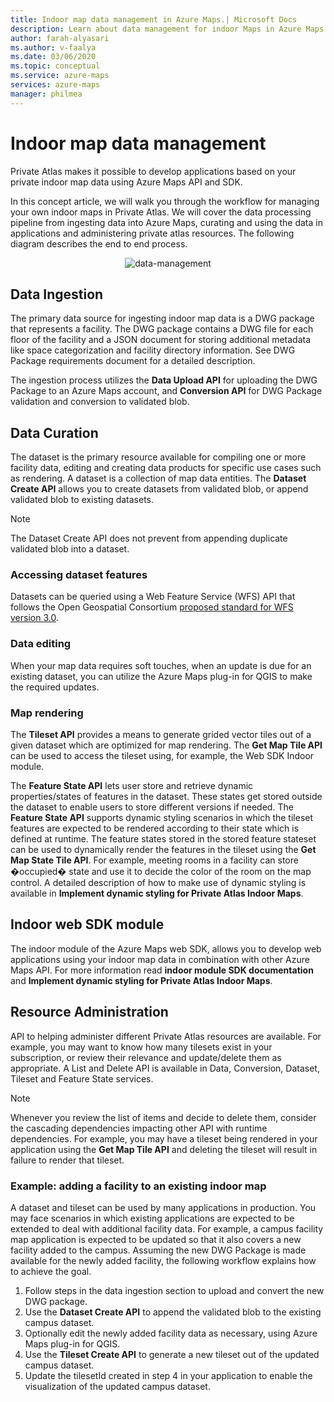 ```yaml
---
title: Indoor map data management in Azure Maps.| Microsoft Docs 
description: Learn about data management for indoor Maps in Azure Maps
author: farah-alyasari
ms.author: v-faalya
ms.date: 03/06/2020
ms.topic: conceptual
ms.service: azure-maps
services: azure-maps
manager: philmea
---
```


# Indoor map data management

Private Atlas makes it possible to develop applications based on your private indoor map data using Azure Maps API and SDK. 

In this concept article, we will walk you through the workflow for managing your own indoor maps in Private Atlas. We will cover the data processing pipeline from ingesting data into Azure Maps, curating and using the data in applications and administering private atlas resources. The following diagram describes the end to end process.

<center>

![data-management](./media/tutorial-private-atlas-indoor-map/data-management.png)</center>


## Data Ingestion

The primary data source for ingesting indoor map data is a DWG package that represents a facility. The DWG package contains a DWG file for each floor of the facility and a JSON document for storing additional metadata like space categorization and facility directory information. See DWG Package requirements document for a detailed description. 

The ingestion process utilizes the **Data Upload API** for uploading the DWG Package to an Azure Maps account, and **Conversion API** for DWG Package validation and conversion to validated blob. 


## Data Curation

The dataset is the primary resource available for compiling one or more facility data, editing and creating data products for specific use cases such as rendering. A dataset is a collection of map data entities. The **Dataset Create API** allows you to create datasets from validated blob, or append validated blob to existing datasets.

> [!Note]
> The Dataset Create API does not prevent from appending duplicate validated blob into a dataset.

### Accessing dataset features
  
Datasets can be queried using a Web Feature Service (WFS) API that follows the Open Geospatial Consortium [proposed standard for WFS version 3.0](http://docs.opengeospatial.org/DRAFTS/17-069.html). 

### Data editing

 When your map data requires soft touches, when an update is due for an existing dataset, you can utilize the Azure Maps plug-in for QGIS to make the required updates.


### Map rendering 

The **Tileset API** provides a means to generate grided vector tiles out of a given dataset which are optimized for map rendering. The **Get Map Tile API** can be used to access the tileset using, for example, the Web SDK Indoor module.

The **Feature State API** lets user store and retrieve dynamic properties/states of features in the dataset. These states get stored outside the dataset to enable users to store different versions if needed. The **Feature State API** supports dynamic styling scenarios in which the tileset features are expected to be rendered according to their state which is defined at runtime. The feature states stored in the stored feature stateset can be used to dynamically render the features in the tileset using the **Get Map State Tile API**. For example, meeting rooms in a facility can store �occupied� state and use it to decide the color of the room on the map control. A detailed description of how to make use of dynamic styling is available in **Implement dynamic styling for Private Atlas Indoor Maps**.


## Indoor web SDK module

The indoor module of the Azure Maps web SDK, allows you to develop web applications using your indoor map data in combination with other Azure Maps API. For more information read **indoor module SDK documentation** and **Implement dynamic styling for Private Atlas Indoor Maps**.


## Resource Administration

API to helping administer different Private Atlas resources are available. For example, you may want to know how many tilesets exist in your subscription, or review their relevance and update/delete them as appropriate. A List and Delete API is available in Data, Conversion, Dataset, Tileset and Feature State services.

> [!Note]
> Whenever you review the list of items and decide to delete them, consider the cascading dependencies impacting other API with runtime dependencies. For example, you may have a tileset being rendered in your application using the **Get Map Tile API** and deleting the tileset will result in failure to render that tileset.


### Example: adding a facility to an existing indoor map

A dataset and tileset can be used by many applications in production. You may face scenarios in which existing applications are expected to be extended to deal with additional facility data. For example, a campus facility map application is expected to be updated so that it also covers a new facility added to the campus. Assuming the new DWG Package is made available for the newly added facility, the following workflow explains how to achieve the goal.

  1. Follow steps in the data ingestion section to upload and convert the new DWG package.
  2. Use the **Dataset Create API** to append the validated blob to the existing campus dataset.
  3. Optionally edit the newly added facility data as necessary, using Azure Maps plug-in for QGIS.
  4. Use the **Tileset Create API** to generate a new tileset out of the updated campus dataset.
  5. Update the tilesetId created in step 4 in your application to enable the visualization of the updated campus dataset.